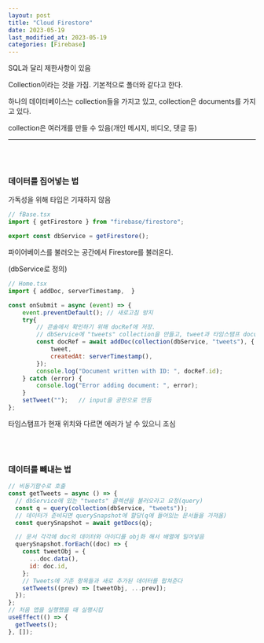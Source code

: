 ```yaml
---
layout: post
title: "Cloud Firestore"
date: 2023-05-19
last_modified_at: 2023-05-19
categories: [Firebase]
---
```


SQL과 달리 제한사항이 있음

Collection이라는 것을 가짐. 기본적으로 폴더와 같다고 한다.

하나의 데이터베이스는 collection들을 가지고 있고, collection은 documents를 가지고 있다.

collection은 여러개를 만들 수 있음(개인 메시지, 비디오, 댓글 등)

---

<br><br>

### 데이터를 집어넣는 법

가독성을 위해 타입은 기재하지 않음

```javascript
// fBase.tsx
import { getFirestore } from "firebase/firestore";

export const dbService = getFirestore();
```

파이어베이스를 불러오는 공간에서 Firestore를 불러온다.

(dbService로 정의)

```javascript
// Home.tsx
import { addDoc, serverTimestamp,  }

const onSubmit = async (event) => {
    event.preventDefault(); // 새로고침 방지
    try{
        // 콘솔에서 확인하기 위해 docRef에 저장.
        // dbService에 "tweets" collection을 만들고, tweet과 타임스탬프 document를 전달한다.
        const docRef = await addDoc(collection(dbService, "tweets"), {
            tweet,
            createdAt: serverTimestamp(),
        });
        console.log("Document written with ID: ", docRef.id);
    } catch (error) {
        console.log("Error adding document: ", error);
    }
    setTweet("");   // input을 공란으로 만듬
};
```

타임스탬프가 현재 위치와 다르면 에러가 날 수 있으니 조심

<br><br>

### 데이터를 빼내는 법

```javascript
// 비동기함수로 호출
const getTweets = async () => {
  // dbService에 있는 "tweets" 콜렉션을 불러오라고 요청(query)
  const q = query(collection(dbService, "tweets"));
  // 데이터가 준비되면 querySnapshot에 할당(q에 들어있는 문서들을 가져옴)
  const querySnapshot = await getDocs(q);

  // 문서 각각에 doc의 데이터와 아이디를 obj화 해서 배열에 밀어넣음
  querySnapshot.forEach((doc) => {
    const tweetObj = {
      ...doc.data(),
      id: doc.id,
    };
    // Tweets에 기존 항목들과 새로 추가된 데이터를 합쳐준다
    setTweets((prev) => [tweetObj, ...prev]);
  });
};
// 처음 앱을 실행했을 때 실행시킴
useEffect(() => {
  getTweets();
}, []);
```

<br><br><br>
